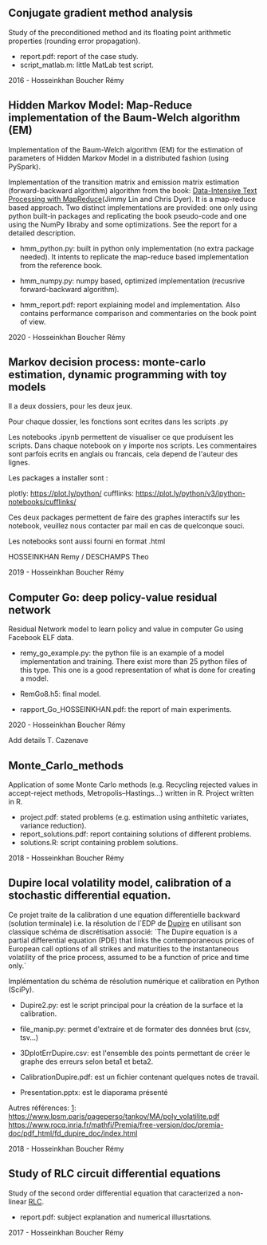 ## Conjugate gradient method analysis

Study of the preconditioned method and its floating point arithmetic properties (rounding error propagation).

- report.pdf: report of the case study.
- script_matlab.m: little MatLab test script.


2016 - Hosseinkhan Boucher Rémy



## Hidden Markov Model: Map-Reduce implementation of the Baum-Welch algorithm (EM) 

Implementation of the Baum-Welch algorithm (EM) for the estimation of parameters of Hidden Markov Model in a distributed fashion (using PySpark).

Implementation of the transition matrix and emission matrix estimation (forward-backward algorithm) algorithm from the book: [Data-Intensive Text Processing
with MapReduce][1](Jimmy Lin and Chris Dyer). It is a map-reduce based approach. Two distinct implementations are provided: one only using python built-in packages and replicating the book pseudo-code and one using the NumPy libraby and some optimizations.
See the report for a detailed description.

[1]: https://lintool.github.io/MapReduceAlgorithms/MapReduce-book-final.pdf

- hmm_python.py: built in python only implementation (no extra package needed). It intents to replicate the map-reduce based implementation from the reference book.

- hmm_numpy.py: numpy based, optimized implementation (recusrive forward-backward algorithm).

- hmm_report.pdf: report explaining model and implementation. Also contains performance comparison and commentaries on the book point of view.


2020 - Hosseinkhan Boucher Rémy



## Markov decision process: monte-carlo estimation, dynamic programming with toy models

Il a deux dossiers, pour les deux jeux.

Pour chaque dossier, les fonctions sont ecrites dans les scripts .py


Les notebooks .ipynb permettent de visualiser ce que produisent les scripts.
Dans chaque notebook on y importe nos scripts.
Les commentaires sont parfois ecrits en anglais ou francais, cela depend de l'auteur des lignes.

Les packages a installer sont :

plotly: https://plot.ly/python/
cufflinks: https://plot.ly/python/v3/ipython-notebooks/cufflinks/


Ces deux packages permettent de faire des graphes interactifs sur les notebook, veuillez nous contacter par mail en cas de quelconque souci.

Les notebooks sont aussi fourni en format .html


HOSSEINKHAN Remy / DESCHAMPS Theo


2019 - Hosseinkhan Boucher Rémy



## Computer Go: deep policy-value residual network

Residual Network model to learn policy and value in computer Go using Facebook ELF data.

- remy_go_example.py: the python file is an example of a model implementation and training. There exist more than 25 python files of this type. This one is a good representation of what is done for creating a model.

- RemGo8.h5: final model.

- rapport_Go_HOSSEINKHAN.pdf: the report of main experiments.



2020 - Hosseinkhan Boucher Rémy

Add details T. Cazenave



## Monte_Carlo_methods

Application of some Monte Carlo methods (e.g. Recycling rejected values in accept-reject methods, Metropolis–Hastings...) written in R.
Project written in R.

- project.pdf: stated problems (e.g. estimation using anthitetic variates, variance reduction).
- report_solutions.pdf: report containing solutions of different problems.
- solutions.R: script containing problem solutions.


2018 - Hosseinkhan Boucher Rémy

## Dupire local volatility model, calibration of a stochastic differential equation.

Ce projet traite de la calibration d une equation differentielle backward (solution terminale) i.e. la résolution de l´EDP de [Dupire][1] en utilisant son classique schéma de discrétisation associé: ´The Dupire equation is a partial differential equation (PDE) that links the contemporaneous prices of European call options of all strikes and maturities to the instantaneous volatility of the price process, assumed to be a function of price and time only.´

Implémentation du schéma de résolution numérique et calibration en Python (SciPy).


- Dupire2.py: est le script principal pour la création de la surface et la calibration.

- file_manip.py: permet d'extraire et de formater des données brut (csv, tsv...)

- 3DplotErrDupire.csv: est l'ensemble des points permettant de créer le graphe des erreurs selon beta1 et beta2.

- CalibrationDupire.pdf: est un fichier contenant quelques notes de travail.

- Presentation.pptx: est le diaporama présenté

Autres références:
[1]: https://www.lpsm.paris/pageperso/tankov/MA/poly_volatilite.pdf
https://www.rocq.inria.fr/mathfi/Premia/free-version/doc/premia-doc/pdf_html/fd_dupire_doc/index.html

2018 - Hosseinkhan Boucher Rémy


## Study of RLC circuit differential equations

Study of the second order differential equation that caracterized a non-linear [RLC][1].

[1]: https://en.wikipedia.org/wiki/RLC_circuit


- report.pdf: subject explanation and numerical illusrtations.


2017 - Hosseinkhan Boucher Rémy



